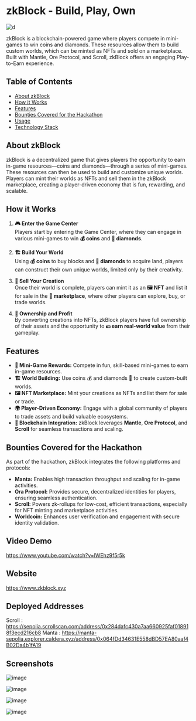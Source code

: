 # zkBlock - Build, Play, Own

![d](https://github.com/user-attachments/assets/3abe4b34-b13d-4830-bb2d-8b771cd749d2)


zkBlock is a blockchain-powered game where players compete in mini-games to win coins and diamonds. These resources allow them to build custom worlds, which can be minted as NFTs and sold on a marketplace. Built with Mantle, Ore Protocol, and Scroll, zkBlock offers an engaging Play-to-Earn experience.

## Table of Contents
- [About zkBlock](#about-zkblock)
- [How it Works](#how-it-works)
- [Features](#features)
- [Bounties Covered for the Hackathon](#bounties-covered-for-the-hackathon)
- [Usage](#usage)
- [Technology Stack](#technology-stack)

## About zkBlock

zkBlock is a decentralized game that gives players the opportunity to earn in-game resources—coins and diamonds—through a series of mini-games. These resources can then be used to build and customize unique worlds. Players can mint their worlds as NFTs and sell them in the zkBlock marketplace, creating a player-driven economy that is fun, rewarding, and scalable.

## How it Works

1. **🎮 Enter the Game Center**  
   Players start by entering the Game Center, where they can engage in various mini-games to win **💰 coins** and **💎 diamonds**.

2. **🏗️ Build Your World**  
   Using **💰 coins** to buy blocks and **💎 diamonds** to acquire land, players can construct their own unique worlds, limited only by their creativity.

3. **🛒 Sell Your Creation**  
   Once their world is complete, players can mint it as an **🖼️ NFT** and list it for sale in the **🏪 marketplace**, where other players can explore, buy, or trade worlds.

4. **🔑 Ownership and Profit**  
   By converting creations into NFTs, zkBlock players have full ownership of their assets and the opportunity to **💵 earn real-world value** from their gameplay.

## Features

- **🏅 Mini-Game Rewards:** Compete in fun, skill-based mini-games to earn in-game resources.
- **🏗️ World Building:** Use coins 💰 and diamonds 💎 to create custom-built worlds.
- **🖼️ NFT Marketplace:** Mint your creations as NFTs and list them for sale or trade.
- **🌍 Player-Driven Economy:** Engage with a global community of players to trade assets and build valuable ecosystems.
- **🔗 Blockchain Integration:** zkBlock leverages **Mantle**, **Ore Protocol**, and **Scroll** for seamless transactions and scaling.


## Bounties Covered for the Hackathon

As part of the hackathon, zkBlock integrates the following platforms and protocols:

- **Manta:** Enables high transaction throughput and scaling for in-game activities.
- **Ora Protocol:** Provides secure, decentralized identities for players, ensuring seamless authentication.
- **Scroll:** Powers zk-rollups for low-cost, efficient transactions, especially for NFT minting and marketplace activities.
- **Worldcoin:** Enhances user verification and engagement with secure identity validation.

## Video Demo

https://www.youtube.com/watch?v=lWEhz9f5r5k

## Website 

https://www.zkblock.xyz

## Deployed Addresses

Scroll : https://sepolia.scrollscan.com/address/0x284dafc430a7aa660925faf018918f3ecd216cb8
Manta : https://manta-sepolia.explorer.caldera.xyz/address/0x064fDd34631E558dBD57EA80aaf4B02Da4b1fA19

## Screenshots
![image](https://github.com/user-attachments/assets/25451db7-52c2-41bb-9f7c-597202250409)

![image](https://github.com/user-attachments/assets/614879b6-05f0-4d94-8637-63a0433c6bb0)

![image](https://github.com/user-attachments/assets/4f2494e2-5308-4d8e-8a82-12204aad4c48)

![image](https://github.com/user-attachments/assets/b37396c9-4033-4cbe-ac26-b2aaebf35095)
